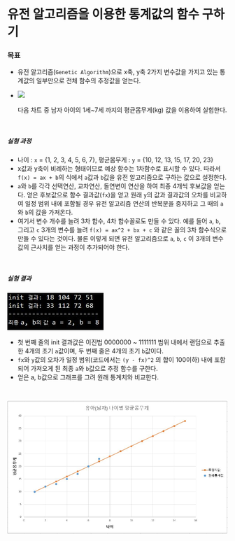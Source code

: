 # 유전 알고리즘을 이용한 통계값의 함수 구하기

### 목표

* 유전 알고리즘(`Genetic Algorithm`)으로 x축, y축 2가지 변수값을 가지고 있는 통계값의 일부만으로 전체 함수의 추정값을 얻는다.

* ![](https://lh3.googleusercontent.com/proxy/Je6o16KugoRal7Qda2GfiDI-i-d4orMceUDl-uETZWGQ8OpjwGvkVNnwv1T-GklUie2WYkcy5uJmYcLQdDoFDVhNh1fzKx7LcGoY4CXLV58ya5pbjURoLM8ilZ7n3Hawrd5EmWOxOm8rh9B0DBWYOzyiuj9fd7Q99ILPNawzZ_05onZujqBastQXB6Dmi3Cd_-Gu6L75nsYEJMrbbUE1Rn2itka1JRjHY_zHKLrD0-H0SZiF)

  다음 차트 중 남자 아이의 1세~7세 까지의 평균몸무게(kg) 값을 이용하여 실험한다.

<br/>

##### 실험 과정

* 나이 : `x` = {1, 2, 3, 4, 5, 6, 7}, 평균몸무게 : `y` = {10, 12, 13, 15, 17, 20, 23}
* x값과 y축이 비례하는 형태이므로 예상 함수는 1차함수로 표시할 수 있다. 따라서 `f(x) = ax + b`의 식에서 `a`값과 `b`값을 유전 알고리즘으로 구하는 값으로 설정한다.
* `a`와 `b`를 각각 선택연산, 교차연산, 돌연변이 연산을 하여 최종 4개씩 후보값을 얻는다. 얻은 후보값으로 함수 결과값(`fx`)을 얻고 원래 `y`의 값과 결과값의 오차를 비교하여 일정 범위 내에 포함될 경우 유전 알고리즘 연산의 반복문을 중지하고 그 때의 `a`와 `b`의 값을 가져온다.
* 여기서 변수 개수를 늘려 3차 함수, 4차 함수꼴로도 만들 수 있다. 예를 들어 `a`, `b`, 그리고 `c`  3개의 변수를 늘려 `f(x) = ax^2 + bx + c` 와 같은 꼴의 3차 함수식으로 만들 수 있다는 것이다. 물론 이렇게 되면 유전 알고리즘으로 `a`, `b`, `c` 이 3개의 변수값의 근사치를 얻는 과정이 추가되어야 한다.

<br/>

##### 실험 결과

![](https://github.com/lgm1007/GeneticAlgorithm_Estimate/blob/master/result.JPG?raw=true)

* 첫 번째 줄의 init 결과값은 이진법 0000000 ~ 1111111 범위 내에서 랜덤으로 추출한 4개의 초기 `a`값이며, 두 번째 줄은 4개의 초기 `b`값이다.
* `fx`와 `y`값의 오차가 일정 범위(코드에서는 `(y - fx)^2` 의 합이 100이하) 내에 포함되어 가져오게 된 최종 `a`와 `b`값으로 추정 함수를 구한다.
* 얻은 a, b값으로 그래프를 그려 원래 통계치와 비교한다.

<br/>

![](https://github.com/lgm1007/GeneticAlgorithm_Estimate/blob/master/resGraph.JPG?raw=true)

